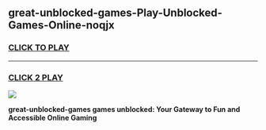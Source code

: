 
## great-unblocked-games-Play-Unblocked-Games-Online-noqjx
<h3>
<a href="https://premium76.site?title=great-unblocked-games&ref=25A">CLICK TO PLAY</a></h3>
<hr>

<h3>
<a href="https://premium76.site?title=great-unblocked-games&ref=25A">CLICK 2 PLAY</a>
  
</h3>

<a href="https://premium76.site?title=great-unblocked-games&ref=25A"><img src="https://clearcache.store/games.png"></a>


**great-unblocked-games games unblocked: Your Gateway to Fun and Accessible Online Gaming**

